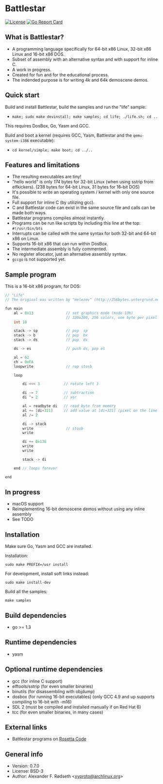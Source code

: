Battlestar
==========

[![License](http://img.shields.io/badge/license-BSD-green.svg?style=flat)](https://raw.githubusercontent.com/xyproto/battlestar/main/LICENSE)
[![Go Report Card](https://goreportcard.com/badge/github.com/xyproto/battlestar)](https://goreportcard.com/report/github.com/xyproto/battlestar)


What is Battlestar?
-------------------

* A programming language specifically for 64-bit x86 Linux, 32-bit x86 Linux and 16-bit x86 DOS.
* Subset of assembly with an alternative syntax and with support for inline C.
* A work in progress.
* Created for fun and for the educational process.
* The indended purpose is for writing 4k and 64k demoscene demos.


Quick start
-----------

Build and install Battlestar, build the samples and run the "life" sample:

* `make; sudo make devinstall; make samples; cd life; ./life.sh; cd ..`

This requires DosBox, Go, Yasm and GCC.

Build and boot a kernel (requires GCC, Yasm, Battlestar and the `qemu-system-i386` executable):

* `cd kernel/simple; make boot; cd ../..`


Features and limitations
------------------------

* The resulting executables are tiny!
* "hello world" is only *174* bytes for 32-bit Linux (when using sstrip from elfkickers). (238 bytes for 64-bit Linux, 31 bytes for 16-bit DOS)
* It's possible to write an operating system / kernel with only one source file.
* Full support for inline C (by utilizing gcc).
* C and Battlestar code can exist in the same source file and calls can be made both ways.
* Battlestar programs compiles almost instantly.
* Programs can be run like scripts by including this line at the top: ```#!/usr/bin/bts```
* Interrupts can be called with the same syntax for both 32-bit and 64-bit x86 on Linux.
* Supports 16-bit x86 that can run within DosBox.
* The intermediate assembly is fully commented.
* No register allocator, just an alternative assembly syntax.
* `gccgo` is not supported yet.


Sample program
--------------

This is a 16-bit x86 program, for DOS:

```c
// "Life"
// The original was written by "melezov" (http://256bytes.untergrund.net/demo/334)

fun main
    al = 0x13               // set graphics mode (mode 13h)
                            // 320x200, 256 colors, one byte per pixel
    int 10

    stack -> sp             // pop  sp
    stack -> b              // pop  bx
    stack -> ds             // pop  ds

    ds -> es                // push ds, pop es

    al = 62
    ch = 0xFA
    loopwrite               // rep stosb

    loop

        di <<< 3           // rotate left 3

        di -= 7            // subtraction
        di ^= 2            // xor

        al = readbyte di   // read byte from memory
        al += [di+321]     // add value at [di+321] (pixel on the line below)
        al /= 2

        di -> stack
        write               // stosb
        write

        di += 0x13E
        write
        write

        stack -> di

    end // loops forever

end
```

In progress
-----------

* macOS support
* Reimplementing 16-bit demoscene demos without using any inline assembly
* See TODO


Installation
------------------

Make sure Go, Yasm and GCC are installed.

Installation:

`sudo make PREFIX=/usr install`

For development, install soft links instead:

`sudo make install-dev`

Build all the samples:

`make samples`


Build dependencies
------------------

* go >= 1.3


Runtime dependencies
--------------------

* yasm


Optional runtime dependencies
-----------------------------
* gcc (for inline C support)
* elftools/sstrip (for even smaller binaries)
* binutils (for disassembling with objdump)
* dosbox (for running 16-bit executables) (only GCC 4.9 and up supports compiling to 16-bit with -m16)
* SDL 2 (must be compiled and installed manually if on Red Hat 6)
* tcc (for even smaller binaries, in many cases)

External links
--------------

* Battlestar programs on [Rosetta Code](https://rosettacode.org/wiki/Category:Battlestar#mw-pages)

General info
------------

* Version: 0.7.0
* License: BSD-3
* Author: Alexander F. Rødseth &lt;xyproto@archlinux.org&gt;
